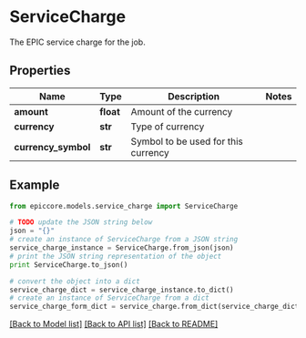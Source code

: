 # ServiceCharge

The EPIC service charge for the job.

## Properties

Name | Type | Description | Notes
------------ | ------------- | ------------- | -------------
**amount** | **float** | Amount of the currency | 
**currency** | **str** | Type of currency | 
**currency_symbol** | **str** | Symbol to be used for this currency | 

## Example

```python
from epiccore.models.service_charge import ServiceCharge

# TODO update the JSON string below
json = "{}"
# create an instance of ServiceCharge from a JSON string
service_charge_instance = ServiceCharge.from_json(json)
# print the JSON string representation of the object
print ServiceCharge.to_json()

# convert the object into a dict
service_charge_dict = service_charge_instance.to_dict()
# create an instance of ServiceCharge from a dict
service_charge_form_dict = service_charge.from_dict(service_charge_dict)
```
[[Back to Model list]](../README.md#documentation-for-models) [[Back to API list]](../README.md#documentation-for-api-endpoints) [[Back to README]](../README.md)


